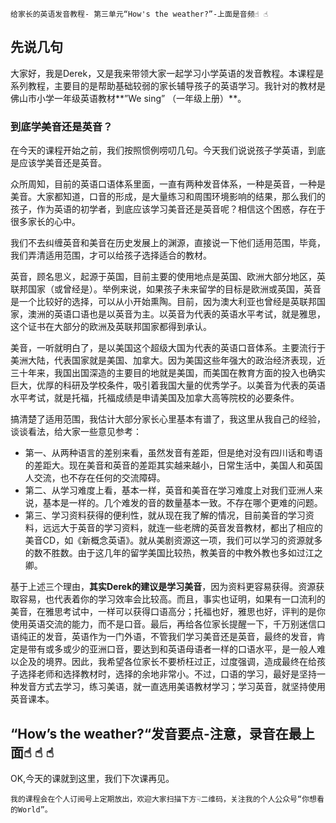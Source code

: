 
`给家长的英语发音教程- 第三单元“How's the weather?”-上面是音频☝︎ ☝︎ `
## 先说几句
大家好，我是Derek，又是我来带领大家一起学习小学英语的发音教程。本课程是系列教程，主要目的是帮助基础较弱的家长辅导孩子的英语学习。我针对的教材是佛山市小学一年级英语教材**”We sing” （一年级上册）**。
### 到底学美音还是英音？
在今天的课程开始之前，我们按照惯例唠叨几句。今天我们说说孩子学英语，到底是应该学美音还是英音。

众所周知，目前的英语口语体系里面，一直有两种发音体系，一种是英音，一种是美音。大家都知道，口音的形成，是大量练习和周围环境影响的结果，那么我们的孩子，作为英语的初学者，到底应该学习美音还是英音呢？相信这个困惑，存在于很多家长的心中。

我们不去纠缠英音和美音在历史发展上的渊源，直接说一下他们适用范围，毕竟，我们弄清适用范围，才可以给孩子选择适合的教材。

英音，顾名思义，起源于英国，目前主要的使用地点是英国、欧洲大部分地区，英联邦国家（或曾经是）。举例来说，如果孩子未来留学的目标是欧洲或英国，英音是一个比较好的选择，可以从小开始熏陶。目前，因为澳大利亚也曾经是英联邦国家，澳洲的英语口语也是以英音为主。以英音为代表的英语水平考试，就是雅思，这个证书在大部分的欧洲及英联邦国家都得到承认。

美音，一听就明白了，是以美国这个超级大国为代表的英语口音体系。主要流行于美洲大陆，代表国家就是美国、加拿大。因为美国这些年强大的政治经济表现，近三十年来，我国出国深造的主要目的地就是美国，而美国在教育方面的投入也确实巨大，优厚的科研及学校条件，吸引着我国大量的优秀学子。以美音为代表的英语水平考试，就是托福，托福成绩是申请美国及加拿大高等院校的必要条件。

搞清楚了适用范围，我估计大部分家长心里基本有谱了，我这里从我自己的经验，谈谈看法，给大家一些意见参考：
- 第一、从两种语言的差别来看，虽然发音有差距，但是绝对没有四川话和粤语的差距大。现在美音和英音的差距其实越来越小，日常生活中，美国人和英国人交流，也不存在任何的交流障碍。
- 第二、从学习难度上看，基本一样，英音和美音在学习难度上对我们亚洲人来说，基本是一样的。几个难发的音的数量基本一致。不存在哪个更难的问题。
- 第三、学习资料获得的便利性，就从现在我了解的情况，目前美音的学习资料，远远大于英音的学习资料，就连一些老牌的英音发音教材，都出了相应的美音CD，如《新概念英语》。就从美剧资源这一项，我们可以学习的资源就多的数不胜数。由于这几年的留学美国比较热，教美音的中教外教也多如过江之卿。

基于上述三个理由，**其实Derek的建议是学习美音**，因为资料更容易获得。资源获取容易，也代表着你的学习效率会比较高。而且，事实也证明，如果有一口流利的美音，在雅思考试中，一样可以获得口语高分；托福也好，雅思也好，评判的是你使用英语交流的能力，而不是口音。最后，再给各位家长提醒一下，千万别迷信口语纯正的发音，英语作为一门外语，不管我们学习美音还是英音，最终的发音，肯定是带有或多或少的亚洲口音，要达到和英语母语者一样的口语水平，是一般人难以企及的境界。因此，我希望各位家长不要桥枉过正，过度强调，造成最终在给孩子选择老师和选择教材时，选择的余地非常小。不过，口语的学习，最好是坚持一种发音方式去学习，练习美语，就一直选用美语教材学习；学习英音，就坚持使用英音课本。



## “How’s the weather?“发音要点-注意，录音在最上面☝︎ ☝︎ ☝︎

OK,今天的课就到这里，我们下次课再见。

`我的课程会在个人订阅号上定期放出，欢迎大家扫描下方☟二维码，关注我的个人公众号“你想看的World”。`





